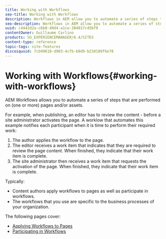 ```yaml
---
title: Working with Workflows
seo-title: Working with Workflows
description: Workflows in AEM allow you to automate a series of steps that are performed on a page or asset.
seo-description: Workflows in AEM allow you to automate a series of steps that are performed on a page or asset.
uuid: c4442d2a-c6b0-49d4-a1ce-384017c45bf0
contentOwner: Guillaume Carlino
products: SG_EXPERIENCEMANAGER/6.4/SITES
content-type: reference
topic-tags: site-features
discoiquuid: 7cb99618-d903-4cfb-b0d9-b23d189f6e78
---
```


# Working with Workflows{#working-with-workflows}

AEM Workflows allows you to automate a series of steps that are performed on (one or more) pages and/or assets.

For example, when publishing, an editor has to review the content - before a site administrator activates the page. A worklow that automates this example notifies each participant when it is time to perform their required work:

1. The author applies the workflow to the page.
1. The editor receives a work item that indicates that they are required to review the page content. When finished, they indicate that their work item is complete.
1. The site administrator then receives a work item that requests the activation of the page. When finished, they indicate that their work item is complete.

Typically:

* Content authors apply workflows to pages as well as participate in workflows.
* The workflows that you use are specific to the business processes of your organization.

The following pages cover:

* [Applying Workflows to Pages](/help/sites/authoring/using/workflows-applying.md)
* [Participating in Workflows](/help/sites/authoring/using/workflows-participating.md)

